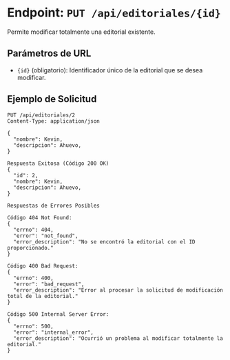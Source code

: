 # Endpoint: `PUT /api/editoriales/{id}`

Permite modificar totalmente una editorial existente.

## Parámetros de URL
- `{id}` (obligatorio): Identificador único de la editorial que se desea modificar.

## Ejemplo de Solicitud
```http
PUT /api/editoriales/2
Content-Type: application/json

{
  "nombre": Kevin,
  "descripcion": Ahuevo,
}

Respuesta Exitosa (Código 200 OK)
{
  "id": 2,
  "nombre": Kevin,
  "descripcion": Ahuevo,
}

Respuestas de Errores Posibles

Código 404 Not Found:
{
  "errno": 404,
  "error": "not_found",
  "error_description": "No se encontró la editorial con el ID proporcionado."
}

Código 400 Bad Request:
{
  "errno": 400,
  "error": "bad_request",
  "error_description": "Error al procesar la solicitud de modificación total de la editorial."
}

Código 500 Internal Server Error:
{
  "errno": 500,
  "error": "internal_error",
  "error_description": "Ocurrió un problema al modificar totalmente la editorial."
}